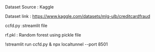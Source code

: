 Dataset Source : Kaggle

Dataset link : https://www.kaggle.com/datasets/mlg-ulb/creditcardfraud

ccfd.py :streamlit file

rf.pkl : Random forest using pickle file

!streamlit run ccfd.py & npx localtunnel --port 8501

